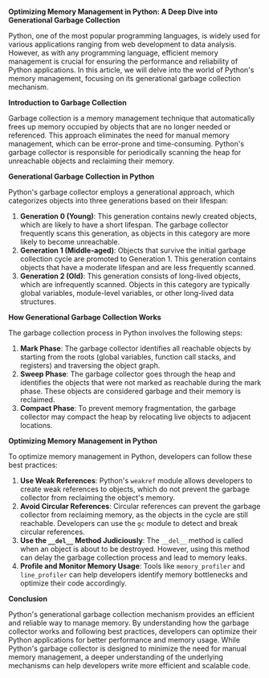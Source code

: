 **Optimizing Memory Management in Python: A Deep Dive into Generational Garbage Collection**

Python, one of the most popular programming languages, is widely used for various applications ranging from web development to data analysis. However, as with any programming language, efficient memory management is crucial for ensuring the performance and reliability of Python applications. In this article, we will delve into the world of Python's memory management, focusing on its generational garbage collection mechanism.

**Introduction to Garbage Collection**

Garbage collection is a memory management technique that automatically frees up memory occupied by objects that are no longer needed or referenced. This approach eliminates the need for manual memory management, which can be error-prone and time-consuming. Python's garbage collector is responsible for periodically scanning the heap for unreachable objects and reclaiming their memory.

**Generational Garbage Collection in Python**

Python's garbage collector employs a generational approach, which categorizes objects into three generations based on their lifespan:

1. **Generation 0 (Young)**: This generation contains newly created objects, which are likely to have a short lifespan. The garbage collector frequently scans this generation, as objects in this category are more likely to become unreachable.
2. **Generation 1 (Middle-aged)**: Objects that survive the initial garbage collection cycle are promoted to Generation 1. This generation contains objects that have a moderate lifespan and are less frequently scanned.
3. **Generation 2 (Old)**: This generation consists of long-lived objects, which are infrequently scanned. Objects in this category are typically global variables, module-level variables, or other long-lived data structures.

**How Generational Garbage Collection Works**

The garbage collection process in Python involves the following steps:

1. **Mark Phase**: The garbage collector identifies all reachable objects by starting from the roots (global variables, function call stacks, and registers) and traversing the object graph.
2. **Sweep Phase**: The garbage collector goes through the heap and identifies the objects that were not marked as reachable during the mark phase. These objects are considered garbage and their memory is reclaimed.
3. **Compact Phase**: To prevent memory fragmentation, the garbage collector may compact the heap by relocating live objects to adjacent locations.

**Optimizing Memory Management in Python**

To optimize memory management in Python, developers can follow these best practices:

1. **Use Weak References**: Python's `weakref` module allows developers to create weak references to objects, which do not prevent the garbage collector from reclaiming the object's memory.
2. **Avoid Circular References**: Circular references can prevent the garbage collector from reclaiming memory, as the objects in the cycle are still reachable. Developers can use the `gc` module to detect and break circular references.
3. **Use the `__del__` Method Judiciously**: The `__del__` method is called when an object is about to be destroyed. However, using this method can delay the garbage collection process and lead to memory leaks.
4. **Profile and Monitor Memory Usage**: Tools like `memory_profiler` and `line_profiler` can help developers identify memory bottlenecks and optimize their code accordingly.

**Conclusion**

Python's generational garbage collection mechanism provides an efficient and reliable way to manage memory. By understanding how the garbage collector works and following best practices, developers can optimize their Python applications for better performance and memory usage. While Python's garbage collector is designed to minimize the need for manual memory management, a deeper understanding of the underlying mechanisms can help developers write more efficient and scalable code.